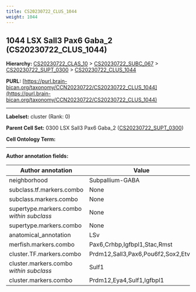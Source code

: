 ```yaml
---
title: CS20230722_CLUS_1044
weight: 1044
---
```

## 1044 LSX Sall3 Pax6 Gaba_2 (CS20230722_CLUS_1044)
<b>Hierarchy: </b>
[CS20230722_CLAS_10](../CS20230722_CLAS_10) >
[CS20230722_SUBC_067](../CS20230722_SUBC_067) >
[CS20230722_SUPT_0300](../CS20230722_SUPT_0300) >
[CS20230722_CLUS_1044](../CS20230722_CLUS_1044)

**PURL:** [https://purl.brain-bican.org/taxonomy/CCN20230722/CS20230722_CLUS_1044](https://purl.brain-bican.org/taxonomy/CCN20230722/CS20230722_CLUS_1044)

---


**Labelset:** cluster (Rank: 0)

**Parent Cell Set:** 0300 LSX Sall3 Pax6 Gaba_2 ([CS20230722_SUPT_0300](../CS20230722_SUPT_0300))



**Cell Ontology Term:** 

[MARKER GENES.]: #


---

[TRANSFERRED ANNOTATIONS.]: #


[AUTHOR ANNOTATION FIELDS.]: #


**Author annotation fields:**

| Author annotation | Value |
|-------------------|-------|
|neighborhood|Subpallium-GABA|
|subclass.tf.markers.combo|None|
|subclass.markers.combo|None|
|supertype.markers.combo _within subclass_|None|
|supertype.markers.combo|None|
|anatomical_annotation|LSv|
|merfish.markers.combo|Pax6,Crhbp,Igfbpl1,Stac,Rmst|
|cluster.TF.markers.combo|Prdm12,Sall3,Pax6,Pou6f2,Sox2,Etv1|
|cluster.markers.combo _within subclass_|Sulf1|
|cluster.markers.combo|Prdm12,Eya4,Sulf1,Igfbpl1|

